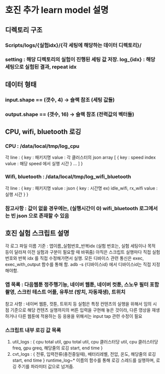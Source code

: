 # 호진 추가 learn model 설명

## 디렉토리 구조
### Scripts/logs/{실험idx}/{각 세팅에 해당하는 데이터 디렉토리}/
### setting : 해당 디렉토리의 실험이 진행된 세팅 값 저장. log_{idx} : 해당 세팅으로 실험된 결과, repeat idx

## 데이터 형태
### input.shape == (갯수, 4) -> 슬랙 참조 (세팅 값들)
### output.shape == (갯수, 16) -> 슬랙 참조 (전력값의 벡터들)

## CPU, wifi, bluetooth 로깅
### CPU : /data/local/tmp/log_cpu 
각 line : { key : 패키지명 value : 각 클러스터의 json array [ { key : speed index value : 해당 speed 에서 실행 시간 } ... ] }
### Wifi, bluetooth : /data/local/tmp/log_wifi_bluetooth
각 line : { key : 패키지명 value : json { key : 시간명 ex) idle_wifi, rx_wifi value : 실행 시간 } }
### 참고사항 : 값이 없을 경우에는, (실행시간이 0) wifi_bluetooth 로그에서는 빈 json 으로 존재할 수 있음

## 호진 실험 스크립트 설명
각 로그 파일 이름 기준 : 앱이름_실험번호_반복idx
(실험 번호는, 실험 세팅이나 목적 등이 달라져 이전 실험과 구분이 필요할 때 바꿔줌)
아직은 스크립트 실행마다 직접 실험번호와 반복 idx 를 직접 수정해가면서 실행.
모든 디바이스 관련 통신은 exec, exec_with_output 함수를 통해 함. adb -s {디바이스id} 에서 디바이스id는 직접 지정해야함.

### 앱 목록 : 다음웹툰 정주행기능, 네이버 웹툰, 네이버 컷툰, 스노우 필터 포함 촬영, 스크린 테스트 어플, 유투브 (방치, 자동재생), 트위치
참고 사항 : 네이버 웹툰, 컷툰, 트위치 등 실험은 특정 컨텐츠의 실행을 위해서 임의 시점 기준으로 해당 컨텐츠 실행까지의 버튼 입력을 구현해 놓은 것이라, 다른 영상을 재생하거나 다른 웹툰에 적용하는 등 응용을 위해서는 input tap 관련 수정이 필요

### 스크립트 내부 로깅 값 목록
1. util_logs : { cpu total util, gpu total util, cpu 클러스터당 util, cpu 클러스터당 freq, gpu greq, 해당줄의 로깅 start, end time }
2. cvt_logs : { 전류, 입력전류(충전중일때), 배터리레벨, 전압, 온도, 해당줄의 로깅 start, end time }
runtime_log~* 이름의 함수를 통해 로깅 스레드를 실행하며, 로깅 주기를 파라미터 값으로 넘겨줌.